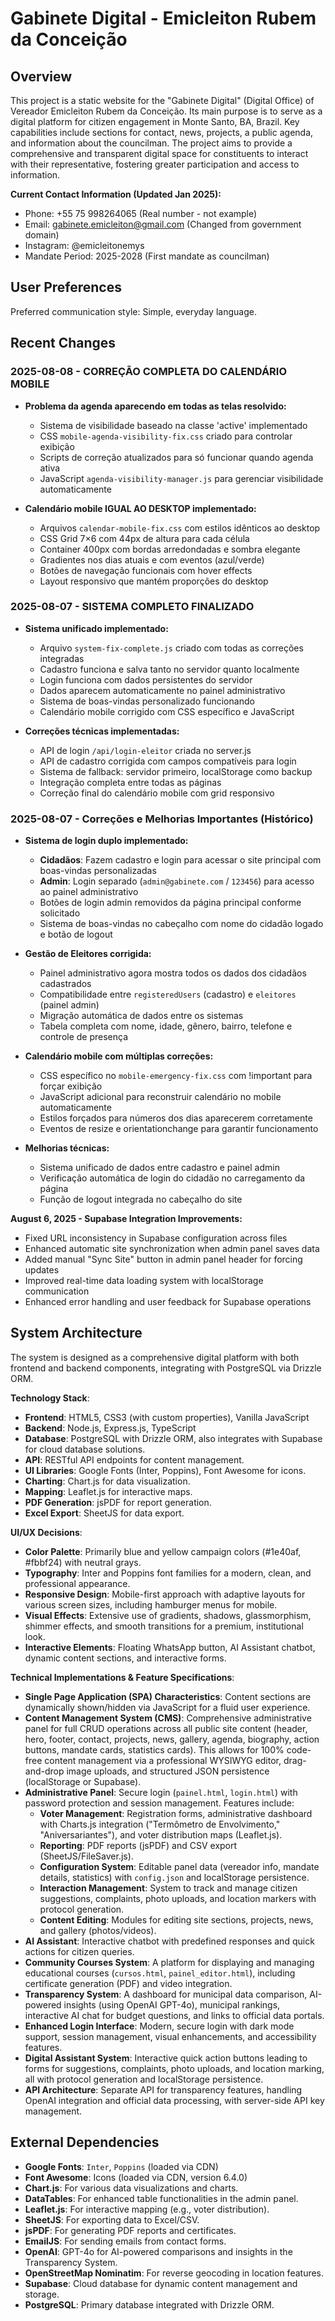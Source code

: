 # Gabinete Digital - Emicleiton Rubem da Conceição

## Overview

This project is a static website for the "Gabinete Digital" (Digital Office) of Vereador Emicleiton Rubem da Conceição. Its main purpose is to serve as a digital platform for citizen engagement in Monte Santo, BA, Brazil. Key capabilities include sections for contact, news, projects, a public agenda, and information about the councilman. The project aims to provide a comprehensive and transparent digital space for constituents to interact with their representative, fostering greater participation and access to information.

**Current Contact Information (Updated Jan 2025):**
- Phone: +55 75 998264065 (Real number - not example)
- Email: gabinete.emicleiton@gmail.com (Changed from government domain)
- Instagram: @emicleitonemys
- Mandate Period: 2025-2028 (First mandate as councilman)

## User Preferences

Preferred communication style: Simple, everyday language.

## Recent Changes

### 2025-08-08 - CORREÇÃO COMPLETA DO CALENDÁRIO MOBILE
- **Problema da agenda aparecendo em todas as telas resolvido:**
  - Sistema de visibilidade baseado na classe 'active' implementado
  - CSS `mobile-agenda-visibility-fix.css` criado para controlar exibição
  - Scripts de correção atualizados para só funcionar quando agenda ativa
  - JavaScript `agenda-visibility-manager.js` para gerenciar visibilidade automaticamente

- **Calendário mobile IGUAL AO DESKTOP implementado:**
  - Arquivos `calendar-mobile-fix.css` com estilos idênticos ao desktop
  - CSS Grid 7×6 com 44px de altura para cada célula
  - Container 400px com bordas arredondadas e sombra elegante
  - Gradientes nos dias atuais e com eventos (azul/verde)
  - Botões de navegação funcionais com hover effects
  - Layout responsivo que mantém proporções do desktop

### 2025-08-07 - SISTEMA COMPLETO FINALIZADO
- **Sistema unificado implementado:**
  - Arquivo `system-fix-complete.js` criado com todas as correções integradas
  - Cadastro funciona e salva tanto no servidor quanto localmente
  - Login funciona com dados persistentes do servidor
  - Dados aparecem automaticamente no painel administrativo
  - Sistema de boas-vindas personalizado funcionando
  - Calendário mobile corrigido com CSS específico e JavaScript

- **Correções técnicas implementadas:**
  - API de login `/api/login-eleitor` criada no server.js
  - API de cadastro corrigida com campos compatíveis para login
  - Sistema de fallback: servidor primeiro, localStorage como backup
  - Integração completa entre todas as páginas
  - Correção final do calendário mobile com grid responsivo

### 2025-08-07 - Correções e Melhorias Importantes (Histórico)
- **Sistema de login duplo implementado:**
  - **Cidadãos**: Fazem cadastro e login para acessar o site principal com boas-vindas personalizadas
  - **Admin**: Login separado (`admin@gabinete.com` / `123456`) para acesso ao painel administrativo
  - Botões de login admin removidos da página principal conforme solicitado
  - Sistema de boas-vindas no cabeçalho com nome do cidadão logado e botão de logout

- **Gestão de Eleitores corrigida:**
  - Painel administrativo agora mostra todos os dados dos cidadãos cadastrados
  - Compatibilidade entre `registeredUsers` (cadastro) e `eleitores` (painel admin)
  - Migração automática de dados entre os sistemas
  - Tabela completa com nome, idade, gênero, bairro, telefone e controle de presença

- **Calendário mobile com múltiplas correções:**
  - CSS específico no `mobile-emergency-fix.css` com !important para forçar exibição
  - JavaScript adicional para reconstruir calendário no mobile automaticamente
  - Estilos forçados para números dos dias aparecerem corretamente
  - Eventos de resize e orientationchange para garantir funcionamento

- **Melhorias técnicas:**
  - Sistema unificado de dados entre cadastro e painel admin
  - Verificação automática de login do cidadão no carregamento da página
  - Função de logout integrada no cabeçalho do site

**August 6, 2025 - Supabase Integration Improvements:**
- Fixed URL inconsistency in Supabase configuration across files
- Enhanced automatic site synchronization when admin panel saves data
- Added manual "Sync Site" button in admin panel header for forcing updates
- Improved real-time data loading system with localStorage communication
- Enhanced error handling and user feedback for Supabase operations

## System Architecture

The system is designed as a comprehensive digital platform with both frontend and backend components, integrating with PostgreSQL via Drizzle ORM.

**Technology Stack**:
- **Frontend**: HTML5, CSS3 (with custom properties), Vanilla JavaScript
- **Backend**: Node.js, Express.js, TypeScript
- **Database**: PostgreSQL with Drizzle ORM, also integrates with Supabase for cloud database solutions.
- **API**: RESTful API endpoints for content management.
- **UI Libraries**: Google Fonts (Inter, Poppins), Font Awesome for icons.
- **Charting**: Chart.js for data visualization.
- **Mapping**: Leaflet.js for interactive maps.
- **PDF Generation**: jsPDF for report generation.
- **Excel Export**: SheetJS for data export.

**UI/UX Decisions**:
- **Color Palette**: Primarily blue and yellow campaign colors (#1e40af, #fbbf24) with neutral grays.
- **Typography**: Inter and Poppins font families for a modern, clean, and professional appearance.
- **Responsive Design**: Mobile-first approach with adaptive layouts for various screen sizes, including hamburger menus for mobile.
- **Visual Effects**: Extensive use of gradients, shadows, glassmorphism, shimmer effects, and smooth transitions for a premium, institutional look.
- **Interactive Elements**: Floating WhatsApp button, AI Assistant chatbot, dynamic content sections, and interactive forms.

**Technical Implementations & Feature Specifications**:
- **Single Page Application (SPA) Characteristics**: Content sections are dynamically shown/hidden via JavaScript for a fluid user experience.
- **Content Management System (CMS)**: Comprehensive administrative panel for full CRUD operations across all public site content (header, hero, footer, contact, projects, news, gallery, agenda, biography, action buttons, mandate cards, statistics cards). This allows for 100% code-free content management via a professional WYSIWYG editor, drag-and-drop image uploads, and structured JSON persistence (localStorage or Supabase).
- **Administrative Panel**: Secure login (`painel.html`, `login.html`) with password protection and session management. Features include:
    - **Voter Management**: Registration forms, administrative dashboard with Charts.js integration ("Termômetro de Envolvimento," "Aniversariantes"), and voter distribution maps (Leaflet.js).
    - **Reporting**: PDF reports (jsPDF) and CSV export (SheetJS/FileSaver.js).
    - **Configuration System**: Editable panel data (vereador info, mandate details, statistics) with `config.json` and localStorage persistence.
    - **Interaction Management**: System to track and manage citizen suggestions, complaints, photo uploads, and location markers with protocol generation.
    - **Content Editing**: Modules for editing site sections, projects, news, and gallery (photos/videos).
- **AI Assistant**: Interactive chatbot with predefined responses and quick actions for citizen queries.
- **Community Courses System**: A platform for displaying and managing educational courses (`cursos.html`, `painel_editor.html`), including certificate generation (PDF) and video integration.
- **Transparency System**: A dashboard for municipal data comparison, AI-powered insights (using OpenAI GPT-4o), municipal rankings, interactive AI chat for budget questions, and links to official data portals.
- **Enhanced Login Interface**: Modern, secure login with dark mode support, session management, visual enhancements, and accessibility features.
- **Digital Assistant System**: Interactive quick action buttons leading to forms for suggestions, complaints, photo uploads, and location marking, all with protocol generation and localStorage persistence.
- **API Architecture**: Separate API for transparency features, handling OpenAI integration and official data processing, with server-side API key management.

## External Dependencies

- **Google Fonts**: `Inter`, `Poppins` (loaded via CDN)
- **Font Awesome**: Icons (loaded via CDN, version 6.4.0)
- **Chart.js**: For various data visualizations and charts.
- **DataTables**: For enhanced table functionalities in the admin panel.
- **Leaflet.js**: For interactive mapping (e.g., voter distribution).
- **SheetJS**: For exporting data to Excel/CSV.
- **jsPDF**: For generating PDF reports and certificates.
- **EmailJS**: For sending emails from contact forms.
- **OpenAI**: GPT-4o for AI-powered comparisons and insights in the Transparency System.
- **OpenStreetMap Nominatim**: For reverse geocoding in location features.
- **Supabase**: Cloud database for dynamic content management and storage.
- **PostgreSQL**: Primary database integrated with Drizzle ORM.